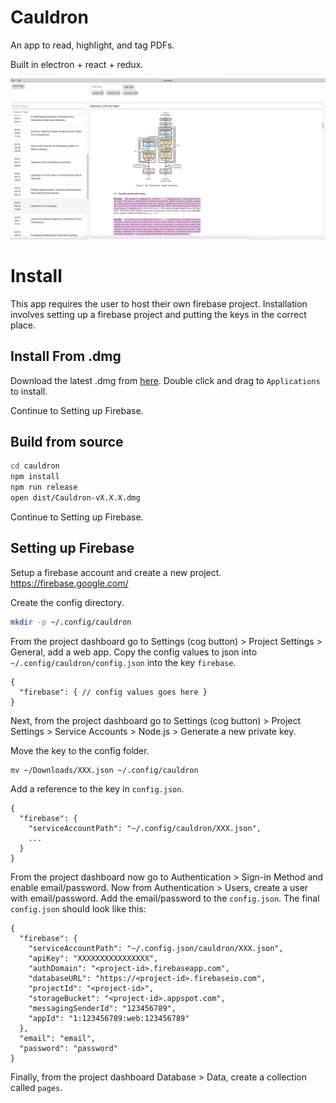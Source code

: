 # Cauldron

An app to read, highlight, and tag PDFs.

Built in electron + react + redux.

![screenshot](assets/demo.png)

# Install

This app requires the user to host their own firebase project. Installation involves
setting up a firebase project and putting the keys in the correct place.

## Install From .dmg

Download the latest .dmg from [here](https://github.com/kkihara/cauldron/releases/tag/v0.5.0).
Double click and drag to `Applications` to install.

Continue to Setting up Firebase.

## Build from source

```bash
cd cauldron
npm install
npm run release
open dist/Cauldron-vX.X.X.dmg
```

Continue to Setting up Firebase.

## Setting up Firebase

Setup a firebase account and create a new project. https://firebase.google.com/

Create the config directory.
```bash
mkdir -p ~/.config/cauldron
```

From the project dashboard go to
Settings (cog button) > Project Settings > General, add a web app.
Copy the config values to json into `~/.config/cauldron/config.json` into the key `firebase`.
```
{
  "firebase": { // config values goes here }
}
```

Next, from the project dashboard go to
Settings (cog button) > Project Settings > Service Accounts > Node.js > Generate a new private key.

Move the key to the config folder.
```bash
mv ~/Downloads/XXX.json ~/.config/cauldron
```

Add a reference to the key in `config.json`.
```
{
  "firebase": {
    "serviceAccountPath": "~/.config/cauldron/XXX.json",
    ...
  }
}
```

From the project dashboard now go to Authentication > Sign-in Method and enable email/password.
Now from Authentication > Users, create a user with email/password. Add the email/password to
the `config.json`. The final `config.json` should look like this:
```
{
  "firebase": {
    "serviceAccountPath": "~/.config.json/cauldron/XXX.json",
    "apiKey": "XXXXXXXXXXXXXXXX",
    "authDomain": "<project-id>.firebaseapp.com",
    "databaseURL": "https://<project-id>.firebaseio.com",
    "projectId": "<project-id>",
    "storageBucket": "<project-id>.appspot.com",
    "messagingSenderId": "123456789",
    "appId": "1:123456789:web:123456789"
  },
  "email": "email",
  "password": "password"
}
```

Finally, from the project dashboard Database > Data, create a collection called `pages`.
